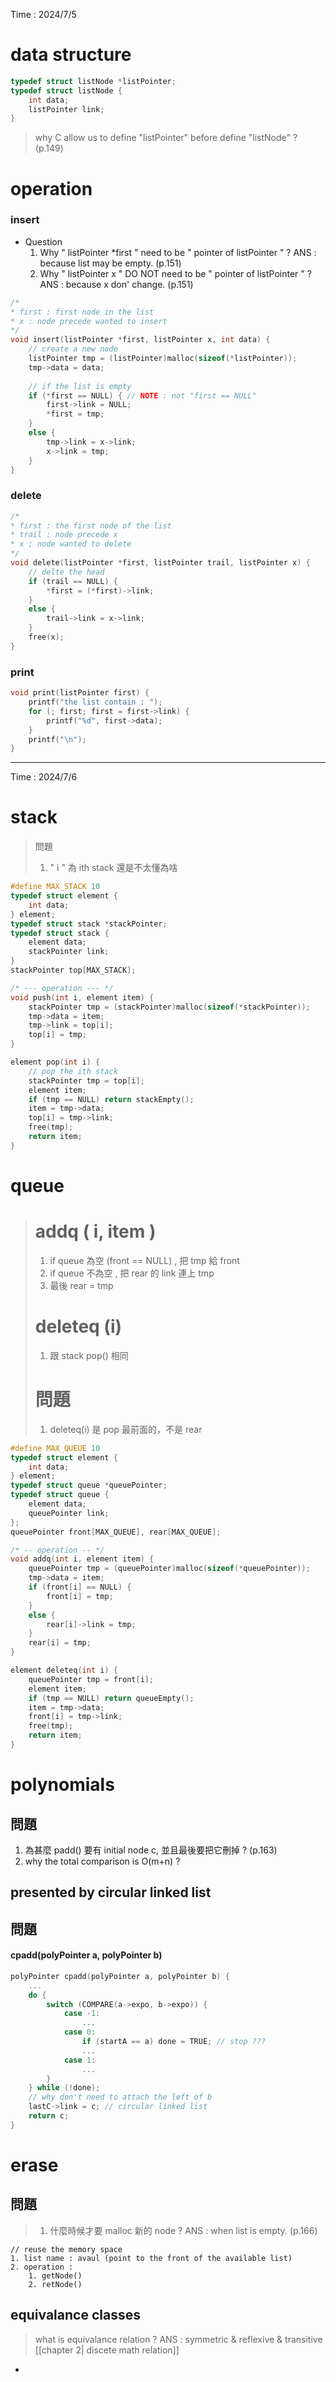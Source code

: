 Time : 2024/7/5
# data structure
```c
typedef struct listNode *listPointer;
typedef struct listNode {
	int data;
	listPointer link;
}
```
> why C allow us to define "listPointer" before define "listNode" ? (p.149)

# operation
### insert
- Question
	1. Why " listPointer *first " need to be " pointer of listPointer " ? ANS : because list may be empty. (p.151)
	2. Why " listPointer x " DO NOT need to be " pointer of listPointer " ? ANS : because x don' change. (p.151)
```c
/* 
* first : first node in the list
* x : node precede wanted to insert
*/
void insert(listPointer *first, listPointer x, int data) {
	// create a new node
	listPointer tmp = (listPointer)malloc(sizeof(*listPointer));
	tmp->data = data;
	
	// if the list is empty
	if (*first == NULL) { // NOTE : not "first == NULL" 
		first->link = NULL;
		*first = tmp;
	}
	else {
		tmp->link = x->link;
		x->link = tmp;
	}
}
```
### delete
```c
/* 
* first : the first node of the list
* trail : node precede x
* x ; node wanted to delete
*/
void delete(listPointer *first, listPointer trail, listPointer x) {
	// delte the head
	if (trail == NULL) {
		*first = (*first)->link;
	}
	else {
		trail->link = x->link;
	}
	free(x);
}
```
### print
```c
void print(listPointer first) {
	printf("the list contain : ");
	for (; first; first = first->link) {
		printf("%d", first->data);
	}
	printf("\n");
}
```
---
Time : 2024/7/6
# stack
> 問題
> 	1. " i " 為 ith stack 還是不太懂為啥
```c
#define MAX_STACK 10
typedef struct element {
	int data;
} element;
typedef struct stack *stackPointer;
typedef struct stack {
	element data;
	stackPointer link;
}
stackPointer top[MAX_STACK];

/* --- operation --- */
void push(int i, element item) {
	stackPointer tmp = (stackPointer)malloc(sizeof(*stackPointer));		
	tmp->data = item;
	tmp->link = top[i];
	top[i] = tmp;
}

element pop(int i) {
	// pop the ith stack
	stackPointer tmp = top[i];
	element item;
	if (tmp == NULL) return stackEmpty();
	item = tmp->data;
	top[i] = tmp->link;
	free(tmp);
	return item;
}
```
# queue
> # addq ( i, item )
> 	1. if  queue 為空 (front == NULL) , 把 tmp 給 front
> 	2. if queue 不為空 , 把 rear 的 link 連上 tmp
> 	3. 最後 rear = tmp
> # deleteq (i)
> 	1. 跟 stack pop() 相同 
> # 問題
> 	1. deleteq(i) 是 pop 最前面的，不是 rear
```c
#define MAX_QUEUE 10
typedef struct element {
	int data;
} element;
typedef struct queue *queuePointer;
typedef struct queue {
	element data;
	queuePointer link;
};
queuePointer front[MAX_QUEUE], rear[MAX_QUEUE];

/* -- operation -- */
void addq(int i, element item) {
	queuePointer tmp = (queuePointer)malloc(sizeof(*queuePointer));
	tmp->data = item;
	if (front[i] == NULL) {
		front[i] = tmp;
	}
	else {
		rear[i]->link = tmp;
	}
	rear[i] = tmp;
}

element deleteq(int i) {
	queuePointer tmp = front[i];
	element item;
	if (tmp == NULL) return queueEmpty();
	item = tmp->data;
	front[i] = tmp->link;
	free(tmp);
	return item;
}
```
# polynomials

## 問題
1. 為甚麼 padd() 要有 initial node c, 並且最後要把它刪掉 ? (p.163)
2. why the total comparison is O(m+n) ?
## presented by circular linked list
## 問題
#### cpadd(polyPointer a, polyPointer b)
```c
polyPointer cpadd(polyPointer a, polyPointer b) {
	...
	do {
		switch (COMPARE(a->expo, b->expo)) {
			case -1:
				...
			case 0:
				if (startA == a) done = TRUE; // stop ???
				...
			case 1:
				...
		}
	} while (!done);
	// why don't need to attach the left of b
	lastC->link = c; // circular linked list
	return c;
}
```
# erase
## 問題
>1. 什麼時候才要 malloc 新的 node ? ANS : when list is empty. (p.166)
```
// reuse the memory space
1. list name : avaul (point to the front of the available list)
2. operation : 
	1. getNode()
	2. retNode()
```
## equivalance classes
> what is equivalance relation ? ANS : symmetric & reflexive & transitive  [[chapter 2| discete math relation]]
- 
